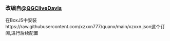 ### 改编自[@QGCliveDavis](https://github.com/QGCliveDavis)
在BoxJS中安装https://raw.githubusercontent.com/xzxxn777/quanx/main/xzxxn.json这个订阅,进行后续配置